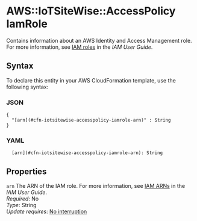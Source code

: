 # AWS::IoTSiteWise::AccessPolicy IamRole<a name="aws-properties-iotsitewise-accesspolicy-iamrole"></a>

Contains information about an AWS Identity and Access Management role\. For more information, see [IAM roles](https://docs.aws.amazon.com/IAM/latest/UserGuide/id_roles.html) in the *IAM User Guide*\.

## Syntax<a name="aws-properties-iotsitewise-accesspolicy-iamrole-syntax"></a>

To declare this entity in your AWS CloudFormation template, use the following syntax:

### JSON<a name="aws-properties-iotsitewise-accesspolicy-iamrole-syntax.json"></a>

```
{
  "[arn](#cfn-iotsitewise-accesspolicy-iamrole-arn)" : String
}
```

### YAML<a name="aws-properties-iotsitewise-accesspolicy-iamrole-syntax.yaml"></a>

```
  [arn](#cfn-iotsitewise-accesspolicy-iamrole-arn): String
```

## Properties<a name="aws-properties-iotsitewise-accesspolicy-iamrole-properties"></a>

`arn`  <a name="cfn-iotsitewise-accesspolicy-iamrole-arn"></a>
The ARN of the IAM role\. For more information, see [IAM ARNs](https://docs.aws.amazon.com/IAM/latest/UserGuide/reference_identifiers.html) in the *IAM User Guide*\.  
*Required*: No  
*Type*: String  
*Update requires*: [No interruption](https://docs.aws.amazon.com/AWSCloudFormation/latest/UserGuide/using-cfn-updating-stacks-update-behaviors.html#update-no-interrupt)